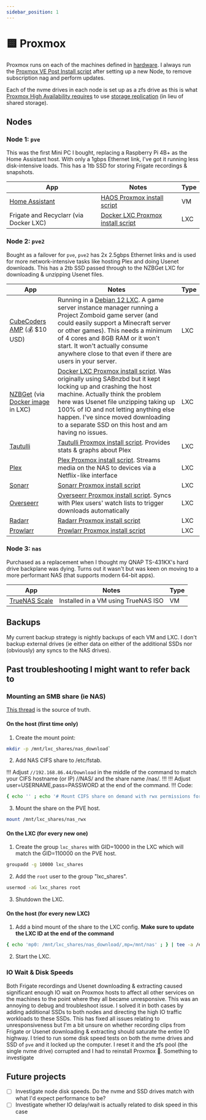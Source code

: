 ```yaml
---
sidebar_position: 1
---
```


# 🟨 Proxmox

Proxmox runs on each of the machines defined in [hardware](/docs/hardware#nodes). I always run the [Proxmox VE Post Install script](https://community-scripts.github.io/ProxmoxVE/scripts?id=post-pve-install) after setting up a new Node, to remove subscription nag and perform updates.

Each of the nvme drives in each node is set up as a zfs drive as this is what [Proxmox High Availability requires](https://pve.proxmox.com/wiki/High_Availability) to use [storage replication](https://pve.proxmox.com/wiki/Storage_Replication) (in lieu of shared storage).

## Nodes

### Node 1: `pve`
This was the first Mini PC I bought, replacing a Raspberry Pi 4B+ as the Home Assistant host. With only a 1gbps Ethernet link, I've got it running less disk-intensive loads. This has a 1tb SSD for storing Frigate recordings & snapshots.

| App                                              | Notes                                                                                                | Type |
| ------------------------------------------------ | ---------------------------------------------------------------------------------------------------- | ---- |
| [Home Assistant](https://www.home-assistant.io/) | [HAOS Proxmox install script](https://community-scripts.github.io/ProxmoxVE/scripts?id=haos-vm)      | VM   |
| Frigate and Recyclarr (via Docker LXC)           | [Docker LXC Proxmox install script](https://community-scripts.github.io/ProxmoxVE/scripts?id=docker) | LXC  |

### Node 2: `pve2`
Bought as a failover for `pve`, `pve2` has 2x 2.5gbps Ethernet links and is used for more network-intensive tasks like hosting Plex and doing Usenet downloads. This has a 2tb SSD passed through to the NZBGet LXC for downloading & unzipping Usenet files.

| App                                                                                                                    | Notes                                                                                                                                                                                                                                                                                                                                                                                              | Type |
| ---------------------------------------------------------------------------------------------------------------------- | -------------------------------------------------------------------------------------------------------------------------------------------------------------------------------------------------------------------------------------------------------------------------------------------------------------------------------------------------------------------------------------------------- | ---- |
| [CubeCoders AMP](https://cubecoders.com/AMP) (💰 $10 USD)                                                               | Running in a [Debian 12 LXC](https://community-scripts.github.io/ProxmoxVE/scripts?id=debian). A game server instance manager running a Project Zomboid game server (and could easily support a Minecraft server or other games). This needs a minimum of 4 cores and 8GB RAM or it won't start. It won't actually consume anywhere close to that even if there are users in your server.          | LXC  |
| [NZBGet](https://github.com/nzbgetcom/nzbget) (via [Docker image](https://hub.docker.com/r/linuxserver/nzbget) in LXC) | [Docker LXC Proxmox install script](https://community-scripts.github.io/ProxmoxVE/scripts?id=docker). Was originally using SABnzbd but it kept locking up and crashing the host machine. Actually think the problem here was Usenet file unzipping taking up 100% of IO and not letting anything else happen. I've since moved downloading to a separate SSD on this host and am having no issues. | LXC  |
| [Tautulli](https://tautulli.com/)                                                                                      | [Tautulli Proxmox install script](https://community-scripts.github.io/ProxmoxVE/scripts?id=tautulli). Provides stats & graphs about Plex                                                                                                                                                                                                                                                           | LXC  |
| [Plex](https://www.plex.tv/)                                                                                           | [Plex Proxmox install script](https://community-scripts.github.io/ProxmoxVE/scripts?id=plex). Streams media on the NAS to devices via a Netflix-like interface                                                                                                                                                                                                                                     | LXC  |
| [Sonarr](https://sonarr.tv/)                                                                                           | [Sonarr Proxmox install script](https://community-scripts.github.io/ProxmoxVE/scripts?id=sonarr)                                                                                                                                                                                                                                                                                                   | LXC  |
| [Overseerr](https://github.com/sct/overseerr)                                                                          | [Overseerr Proxmox install script](https://community-scripts.github.io/ProxmoxVE/scripts?id=overseerr). Syncs with Plex users' watch lists to trigger downloads automatically                                                                                                                                                                                                                      | LXC  |
| [Radarr](https://radarr.video/)                                                                                        | [Radarr Proxmox install script](https://community-scripts.github.io/ProxmoxVE/scripts?id=radarr)                                                                                                                                                                                                                                                                                                   | LXC  |
| [Prowlarr](https://prowlarr.com/)                                                                                      | [Prowlarr Proxmox install script](https://community-scripts.github.io/ProxmoxVE/scripts?id=prowlarr)                                                                                                                                                                                                                                                                                               | LXC  |

### Node 3: `nas`
Purchased as a replacement when I thought my QNAP TS-431KX's hard drive backplane was dying. Turns out it wasn't but was keen on moving to a more performant NAS (that supports modern 64-bit apps).

| App                                                     | Notes                               | Type |
| ------------------------------------------------------- | ----------------------------------- | ---- |
| [TrueNAS Scale](https://www.truenas.com/truenas-scale/) | Installed in a VM using TrueNAS ISO | VM   |

## Backups
My current backup strategy is nightly backups of each VM and LXC. I don't backup external drives (ie either data on either of the additional SSDs nor (obviously) any syncs to the NAS drives).

## Past troubleshooting I might want to refer back to

### Mounting an SMB share (ie NAS)
[This thread](https://forum.proxmox.com/threads/tutorial-unprivileged-lxcs-mount-cifs-shares.101795/) is the source of truth.

#### On the host (first time only)
1. Create the mount point:
```bash
mkdir -p /mnt/lxc_shares/nas_download`
```
2. Add NAS CIFS share to /etc/fstab.

!!! Adjust `//192.168.86.44/Download` in the middle of the command to match your CIFS hostname (or IP) //NAS/ and the share name /nas/. !!!
!!! Adjust user=USERNAME,pass=PASSWORD at the end of the command. !!!
Code:
```bash
{ echo '' ; echo '# Mount CIFS share on demand with rwx permissions for use in LXCs (manually added)' ; echo '//192.168.86.44/Download /mnt/lxc_shares/nas_download cifs _netdev,x-systemd.automount,noatime,noserverino,uid=100000,gid=110000,dir_mode=0770,file_mode=0770,user=USERNAME,pass=PASSWORD 0 0' ; } | tee -a /etc/fstab
```

3. Mount the share on the PVE host.
```bash
mount /mnt/lxc_shares/nas_rwx
```

#### On the LXC (for every new one)
1. Create the group `lxc_shares` with GID=10000 in the LXC which will match the GID=110000 on the PVE host.
```bash
groupadd -g 10000 lxc_shares
```
2. Add the `root` user to the group "lxc_shares".
```bash
usermod -aG lxc_shares root
```
3. Shutdown the LXC.

#### On the host (for every new LXC)
1. Add a bind mount of the share to the LXC config. **Make sure to update the LXC ID at the end of the command**
```bash
{ echo 'mp0: /mnt/lxc_shares/nas_download/,mp=/mnt/nas' ; } | tee -a /etc/pve/lxc/LXC_ChangeThisToCorrectID.conf
```

2. Start the LXC.

### IO Wait & Disk Speeds

Both Frigate recordings and Usenet downloading & extracting caused significant enough IO wait on Proxmox hosts to affect all other services on the machines to the point where they all became unresponsive. This was an annoying to debug and troubleshoot issue. I solved it in both cases by adding additional SSDs to both nodes and directing the high IO traffic workloads to these SSDs. This has fixed all issues relating to unresponsiveness but I'm a bit unsure on whether recording clips from Frigate or Usenet downloading & extracting should saturate the entire IO highway. I tried to run some disk speed tests on both the nvme drives and SSD of `pve` and it locked up the computer. I reset it and the zfs pool (the single nvme drive) corrupted and I had to reinstall Proxmox 🤔. Something to investigate

## Future projects
- [ ] Investigate node disk speeds. Do the nvme and SSD drives match with what I'd expect performance to be?
- [ ] Investigate whether IO delay/wait is actually related to disk speed in this case